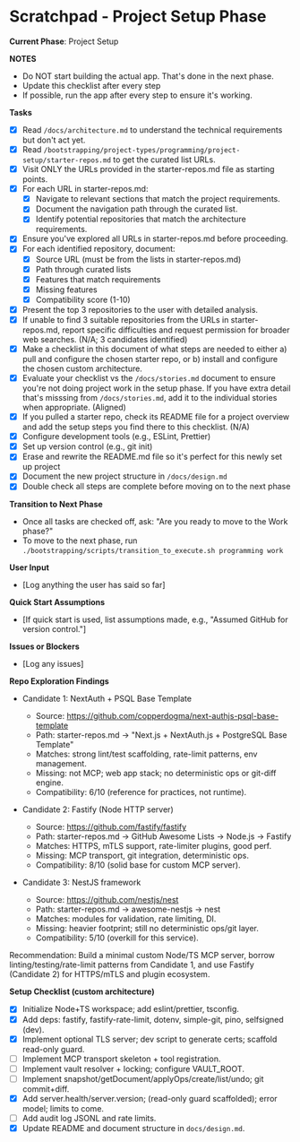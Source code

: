 # Scratchpad - Project Setup Phase

**Current Phase**: Project Setup

**NOTES**
- Do NOT start building the actual app. That's done in the next phase.
- Update this checklist after every step
- If possible, run the app after every step to ensure it's working.

**Tasks**  
- [x] Read `/docs/architecture.md` to understand the technical requirements but don't act yet.
- [x] Read `/bootstrapping/project-types/programming/project-setup/starter-repos.md` to get the curated list URLs.
- [x] Visit ONLY the URLs provided in the starter-repos.md file as starting points.
- [x] For each URL in starter-repos.md:
   - [x] Navigate to relevant sections that match the project requirements.
   - [x] Document the navigation path through the curated list.
   - [x] Identify potential repositories that match the architecture requirements.
- [x] Ensure you've explored all URLs in starter-repos.md before proceeding.
- [x] For each identified repository, document:
   - [x] Source URL (must be from the lists in starter-repos.md)
   - [x] Path through curated lists
   - [x] Features that match requirements
   - [x] Missing features
   - [x] Compatibility score (1-10)
- [x] Present the top 3 repositories to the user with detailed analysis.
- [x] If unable to find 3 suitable repositories from the URLs in starter-repos.md, report specific difficulties and request permission for broader web searches. (N/A; 3 candidates identified)
- [x] Make a checklist in this document of what steps are needed to either a) pull and configure the chosen starter repo, or b) install and configure the chosen custom architecture.
- [x] Evaluate your checklist vs the `/docs/stories.md` document to ensure you're not doing project work in the setup phase. If you have extra detail that's misssing from `/docs/stories.md`, add it to the individual stories when appropriate. (Aligned)
- [x] If you pulled a starter repo, check its README file for a project overview and add the setup steps you find there to this checklist. (N/A)
- [x] Configure development tools (e.g., ESLint, Prettier)  
- [x] Set up version control (e.g., git init)
- [x] Erase and rewrite the README.md file so it's perfect for this newly set up project
- [x] Document the new project structure in `/docs/design.md`
- [x] Double check all steps are complete before moving on to the next phase

**Transition to Next Phase**
- Once all tasks are checked off, ask: "Are you ready to move to the Work phase?"
- To move to the next phase, run `./bootstrapping/scripts/transition_to_execute.sh programming work`

**User Input**  
- [Log anything the user has said so far]

**Quick Start Assumptions**  
- [If quick start is used, list assumptions made, e.g., "Assumed GitHub for version control."]

**Issues or Blockers**  
- [Log any issues]

**Repo Exploration Findings**
- Candidate 1: NextAuth + PSQL Base Template  
  - Source: https://github.com/copperdogma/next-authjs-psql-base-template  
  - Path: starter-repos.md → "Next.js + NextAuth.js + PostgreSQL Base Template"  
  - Matches: strong lint/test scaffolding, rate-limit patterns, env management.  
  - Missing: not MCP; web app stack; no deterministic ops or git-diff engine.  
  - Compatibility: 6/10 (reference for practices, not runtime).

- Candidate 2: Fastify (Node HTTP server)  
  - Source: https://github.com/fastify/fastify  
  - Path: starter-repos.md → GitHub Awesome Lists → Node.js → Fastify  
  - Matches: HTTPS, mTLS support, rate-limiter plugins, good perf.  
  - Missing: MCP transport, git integration, deterministic ops.  
  - Compatibility: 8/10 (solid base for custom MCP server).

- Candidate 3: NestJS framework  
  - Source: https://github.com/nestjs/nest  
  - Path: starter-repos.md → awesome-nestjs → nest  
  - Matches: modules for validation, rate limiting, DI.  
  - Missing: heavier footprint; still no deterministic ops/git layer.  
  - Compatibility: 5/10 (overkill for this service).

Recommendation: Build a minimal custom Node/TS MCP server, borrow linting/testing/rate-limit patterns from Candidate 1, and use Fastify (Candidate 2) for HTTPS/mTLS and plugin ecosystem.

**Setup Checklist (custom architecture)**
- [x] Initialize Node+TS workspace; add eslint/prettier, tsconfig.
- [x] Add deps: fastify, fastify-rate-limit, dotenv, simple-git, pino, selfsigned (dev).
- [x] Implement optional TLS server; dev script to generate certs; scaffold read-only guard.
- [ ] Implement MCP transport skeleton + tool registration.
- [ ] Implement vault resolver + locking; configure VAULT_ROOT.
- [ ] Implement snapshot/getDocument/applyOps/create/list/undo; git commit+diff.
- [x] Add server.health/server.version; (read-only guard scaffolded); error model; limits to come.
- [ ] Add audit log JSONL and rate limits.
- [x] Update README and document structure in `docs/design.md`.